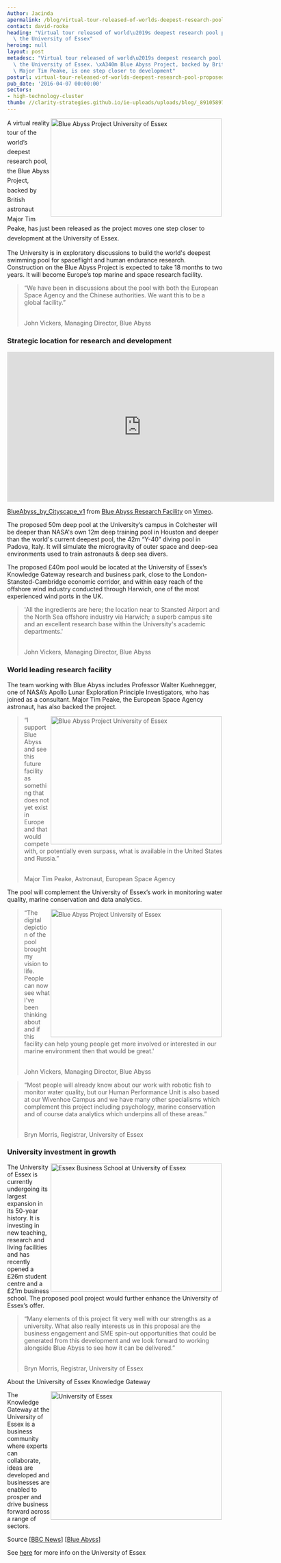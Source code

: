 ```yaml
---
Author: Jacinda
apermalink: /blog/virtual-tour-released-of-worlds-deepest-research-pool-proposed-for-the-university-of-essex
contact: david-rooke
heading: "Virtual tour released of world\u2019s deepest research pool proposed for\
  \ the University of Essex"
heroimg: null
layout: post
metadesc: "Virtual tour released of world\u2019s deepest research pool proposed for\
  \ the University of Essex. \xA340m Blue Abyss Project, backed by British astronaut\
  \ Major Tim Peake, is one step closer to development"
posturl: virtual-tour-released-of-worlds-deepest-research-pool-proposed-for-the-university-of-essex
pub_date: '2016-04-07 00:00:00'
sectors:
- high-technology-cluster
thumb: //clarity-strategies.github.io/ie-uploads/uploads/blog/_89105897_ba_mini.jpg
---
```


<p><span style='line-height: 1.6;'><img alt='Blue Abyss Project University of Essex' src='//clarity-strategies.github.io/ie-uploads/uploads/blog/11149695_1582901948618248_700.jpg' style='width: 400px; height: 229px; margin-left: 2px; margin-right: 2px; float: right;'/>A virtual reality tour of the world’s deepest research pool, the Blue Abyss Project, backed by British astronaut Major Tim Peake, has just been released as the project moves one step closer to development at the University of Essex.</span></p><p>The University is in exploratory discussions to build the world's deepest swimming pool for spaceflight and human endurance research. Construction on the Blue Abyss Project is expected to take 18 months to two years. It will become Europe’s top marine and space research facility.</p><blockquote><p>“We have been in discussions about the pool with both the European Space Agency and the Chinese authorities. We want this to be a global facility.”</p><p><br/>John Vickers, Managing Director, Blue Abyss</p></blockquote><h3>Strategic location for research and development</h3><iframe allowfullscreen='' frameborder='0' height='350' mozallowfullscreen='' src='https://player.vimeo.com/video/161771683' webkitallowfullscreen='' width='625'></iframe><p><a href='https://vimeo.com/161771683'>BlueAbyss_by_Cityscape_v1</a> from <a href='https://vimeo.com/user50850750'>Blue Abyss Research Facility</a> on <a href='https://vimeo.com &lt;https://vimeo.com/&gt; '>Vimeo</a>.</p><p>The proposed 50m deep pool at the University’s campus in Colchester will be deeper than NASA's own 12m deep training pool in Houston and deeper than the world's current deepest pool, the 42m “Y-40” diving pool in Padova, Italy. It will simulate the microgravity of outer space and deep-sea environments used to train astronauts &amp; deep sea divers.</p><p>The proposed £40m pool would be located at the University of Essex’s Knowledge Gateway research and business park, close to the London-Stansted-Cambridge economic corridor, and within easy reach of the offshore wind industry conducted through Harwich, one of the most experienced wind ports in the UK.</p><blockquote><p>'All the ingredients are here; the location near to Stansted Airport and the North Sea offshore industry via Harwich; a superb campus site and an excellent research base within the University's academic departments.'</p><p><br/>John Vickers, Managing Director, Blue Abyss</p></blockquote><h3>World leading research facility</h3><p>The team working with Blue Abyss includes Professor Walter Kuehnegger, one of NASA’s Apollo Lunar Exploration Principle Investigators, who has joined as a consultant. Major Tim Peake, the European Space Agency astronaut, has also backed the project.</p><blockquote><p><img alt='Blue Abyss Project University of Essex' src='//clarity-strategies.github.io/ie-uploads/uploads/blog/_89105897_400.jpg' style='width: 400px; height: 299px; margin-left: 2px; margin-right: 2px; float: right;'/>“I support Blue Abyss and see this future facility as something that does not yet exist in Europe and that would compete with, or potentially even surpass, what is available in the United States and Russia.”</p><p><br/>Major Tim Peake, Astronaut, European Space Agency</p></blockquote><p>The pool will complement the University of Essex’s work in monitoring water quality, marine conservation and data analytics.</p><blockquote><img alt='Blue Abyss Project University of Essex ' src='//clarity-strategies.github.io/ie-uploads/uploads/blog/_89110983_ba4_400.jpg' style='font-family: HelveticaNeue, sans-serif; font-style: normal; line-height: 20.8px; width: 400px; height: 299px; margin-left: 2px; margin-right: 2px; float: right;'/><p>“The digital depiction of the pool brought my vision to life. People can now see what I've been thinking about and if this facility can help young people get more involved or interested in our marine environment then that would be great.'</p><p><br/>John Vickers, Managing Director, Blue Abyss</p></blockquote><blockquote><p>“Most people will already know about our work with robotic fish to monitor water quality, but our Human Performance Unit is also based at our Wivenhoe Campus and we have many other specialisms which complement this project including psychology, marine conservation and of course data analytics which underpins all of these areas.”</p><p><br/>Bryn Morris, Registrar, University of Essex</p></blockquote><h3>University investment in growth</h3><p><img alt='Essex Business School at University of Essex' src='//clarity-strategies.github.io/ie-uploads/uploads/blog/Essex_Business_School_1140_400.jpg' style='width: 400px; height: 299px; margin-left: 2px; margin-right: 2px; float: right;'/>The University of Essex is currently undergoing its largest expansion in its 50-year history. It is investing in new teaching, research and living facilities and has recently opened a £26m student centre and a £21m business school. The proposed pool project would further enhance the University of Essex’s offer.</p><blockquote><p>“Many elements of this project fit very well with our strengths as a university. What also really interests us in this proposal are the business engagement and SME spin-out opportunities that could be generated from this development and we look forward to working alongside Blue Abyss to see how it can be delivered.”</p><p><br/>Bryn Morris, Registrar, University of Essex</p></blockquote><p>About the University of Essex Knowledge Gateway</p><p><img alt='University of Essex' src='//clarity-strategies.github.io/ie-uploads/uploads/blog/Uni_of_essex_400.jpg' style='line-height: 20.8px; width: 400px; height: 300px; margin-left: 2px; margin-right: 2px; float: right;'/></p><p>The Knowledge Gateway at the University of Essex is a business community where experts can collaborate, ideas are developed and businesses are enabled to prosper and drive business forward across a range of sectors.</p><p>Source [<a href='http://www.bbc.co.uk/news/uk-england-essex-35978670'>BBC News</a>] [<a href='http://www.blueabyss.uk/index.php/news-section/blue-abyss-blog/665-one-step-closer'>Blue Abyss</a>]</p><p>See <a href='http://www.investessex.co.uk/studies/place-studies/university-of-essex/'>here</a> for more info on the University of Essex</p>